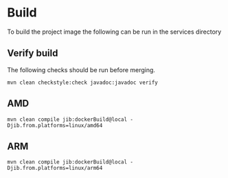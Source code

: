 # Build

To build the project image the following can be run in the services directory

## Verify build

The following checks should be run before merging.
```
mvn clean checkstyle:check javadoc:javadoc verify
```


## AMD
```
mvn clean compile jib:dockerBuild@local -Djib.from.platforms=linux/amd64 
```

## ARM
```
mvn clean compile jib:dockerBuild@local -Djib.from.platforms=linux/arm64
```